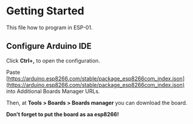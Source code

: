 # Getting Started

This file how to program in ESP-01.

## Configure Arduino IDE
Click **Ctrl+,** to open the configuration.

Paste [https://arduino.esp8266.com/stable/package_esp8266com_index.json](https://arduino.esp8266.com/stable/package_esp8266com_index.json)
into Additional Boards Manager URLs.

Then, at **Tools > Boards > Boards manager** you can download the board.

**Don't forget to put the board as aa esp8266!**
